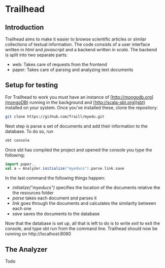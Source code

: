 Trailhead
=========

Introduction
------------

Trailhead aims to make it easier to browse scientific articles or similar 
collections of textual information. The code consists of a user interface 
written in *html* and *javascript* and a backend written in *scala*. The 
backend is split into two separate parts:

-  web: Takes care of requests from the frontend
-  paper: Takes care of parsing and analyzing text documents

Setup for testing
-----------------

For Trailhead to work you must have an instance of 
[http://mongodb.org](mongoDB) running in the background and 
[http://scala-sbt.org](sbt) installed on your system. Once you've installed 
these, clone the repository:
```sh
git clone https://github.com/Traill/myedu.git
```
Next step is parse a set of documents and add their information to the 
database. To do so, run
```sh
sbt console
```
Once sbt has compiled the project and opened the console you type the 
following:
```scala
import paper._
val a = Analyzer.initialize("myeducs").parse.link.save
```
In the last command the following things happen:
-  *initialize("myeducs")* specifies the location of the documents relative the 
   the resources folder
-  *parse* takes each document and parses it
-  *link* goes through the documents and calculates the similarity between each 
   one
-  *save* saves the documents to the database

Now that the database is set up, all that is left to do is to write *exit* to 
exit the console, and type sbt run from the command line. Trailhead should now 
be running on http://localhost:8080

The Analyzer
------------
Todo
